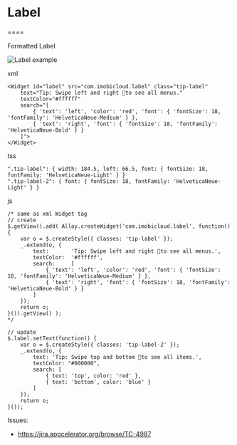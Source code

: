 # Label
====

Formatted Label

![Label example](http://i.imgur.com/YxLQ7zQ.png)

xml

	<Widget id="label" src="com.imobicloud.label" class="tip-label" 
		text="Tip: Swipe left and right to see all menus."
		textColor="#ffffff"
		search="[
			{ 'text': 'left', 'color': 'red', 'font': { 'fontSize': 18, 'fontFamily': 'HelveticaNeue-Medium' } },
			{ 'text': 'right', 'font': { 'fontSize': 18, 'fontFamily': 'HelveticaNeue-Bold' } }
		]">
	</Widget>

tss

	".tip-label": { width: 184.5, left: 66.5, font: { fontSize: 18, fontFamily: 'HelveticaNeue-Light' } }
	".tip-label-2": { font: { fontSize: 18, fontFamily: 'HelveticaNeue-Light' } }

js

	/* same as xml Widget tag
	// create
	$.getView().add( Alloy.createWidget('com.imobicloud.label', function() {
        var o = $.createStyle({ classes: 'tip-label' });
        _.extend(o, {
            text: 		'Tip: Swipe left and right to see all menus.',
		 	textColor: 	'#ffffff',
		 	search: 	[
		 		{ 'text': 'left', 'color': 'red', 'font': { 'fontSize': 18, 'fontFamily': 'HelveticaNeue-Medium' } },
				{ 'text': 'right', 'font': { 'fontSize': 18, 'fontFamily': 'HelveticaNeue-Bold' } }
		 	]
        });
        return o;
    }()).getView() );
	*/
	
	// update
	$.label.setText(function() {
	    var o = $.createStyle({ classes: 'tip-label-2' });
	    _.extend(o, {
	        text: 'Tip: Swipe top and bottom to see all items.',
			textColor: "#000000",
			search: [
				{ text: 'top', color: 'red' },
				{ text: 'bottom', color: 'blue' }
			]
	    });
	    return o;
	}());

Issues:

- https://jira.appcelerator.org/browse/TC-4987
